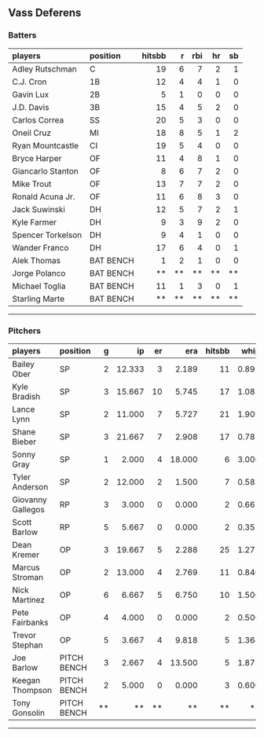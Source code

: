 ## Vass Deferens

### Batters

 
|players           |position  | hitsbb|  r| rbi| hr| sb| 
|:-----------------|:---------|------:|--:|---:|--:|--:| 
|Adley Rutschman   |C         |     19|  6|   7|  2|  1| 
|C.J. Cron         |1B        |     12|  4|   4|  1|  0| 
|Gavin Lux         |2B        |      5|  1|   0|  0|  0| 
|J.D. Davis        |3B        |     15|  4|   5|  2|  0| 
|Carlos Correa     |SS        |     20|  5|   3|  0|  0| 
|Oneil Cruz        |MI        |     18|  8|   5|  1|  2| 
|Ryan Mountcastle  |CI        |     19|  5|   4|  0|  0| 
|Bryce Harper      |OF        |     11|  4|   8|  1|  0| 
|Giancarlo Stanton |OF        |      8|  6|   7|  2|  0| 
|Mike Trout        |OF        |     13|  7|   7|  2|  0| 
|Ronald Acuna Jr.  |OF        |     11|  6|   8|  3|  0| 
|Jack Suwinski     |DH        |     12|  5|   7|  2|  1| 
|Kyle Farmer       |DH        |      9|  3|   9|  2|  0| 
|Spencer Torkelson |DH        |      9|  4|   1|  0|  0| 
|Wander Franco     |DH        |     17|  6|   4|  0|  1| 
|Alek Thomas       |BAT BENCH |      1|  2|   1|  0|  0| 
|Jorge Polanco     |BAT BENCH |     **| **|  **| **| **| 
|Michael Toglia    |BAT BENCH |     11|  1|   3|  0|  1| 
|Starling Marte    |BAT BENCH |     **| **|  **| **| **| 


* * *

### Pitchers

 
|players           |position    |  g|     ip| er|    era| hitsbb|  whip| so|  w| sv| 
|:-----------------|:-----------|--:|------:|--:|------:|------:|-----:|--:|--:|--:| 
|Bailey Ober       |SP          |  2| 12.333|  3|  2.189|     11| 0.892| 13|  1|  0| 
|Kyle Bradish      |SP          |  3| 15.667| 10|  5.745|     17| 1.085| 16|  1|  0| 
|Lance Lynn        |SP          |  2| 11.000|  7|  5.727|     21| 1.909|  6|  0|  0| 
|Shane Bieber      |SP          |  3| 21.667|  7|  2.908|     17| 0.785| 17|  2|  0| 
|Sonny Gray        |SP          |  1|  2.000|  4| 18.000|      6| 3.000|  1|  0|  0| 
|Tyler Anderson    |SP          |  2| 12.000|  2|  1.500|      7| 0.583|  9|  0|  0| 
|Giovanny Gallegos |RP          |  3|  3.000|  0|  0.000|      2| 0.667|  6|  0|  1| 
|Scott Barlow      |RP          |  5|  5.667|  0|  0.000|      2| 0.353|  7|  0|  3| 
|Dean Kremer       |OP          |  3| 19.667|  5|  2.288|     25| 1.271| 11|  1|  0| 
|Marcus Stroman    |OP          |  2| 13.000|  4|  2.769|     11| 0.846| 13|  1|  0| 
|Nick Martinez     |OP          |  6|  6.667|  5|  6.750|     10| 1.500|  5|  0|  0| 
|Pete Fairbanks    |OP          |  4|  4.000|  0|  0.000|      2| 0.500|  8|  0|  1| 
|Trevor Stephan    |OP          |  5|  3.667|  4|  9.818|      5| 1.364|  5|  0|  0| 
|Joe Barlow        |PITCH BENCH |  3|  2.667|  4| 13.500|      5| 1.875|  3|  0|  0| 
|Keegan Thompson   |PITCH BENCH |  2|  5.000|  0|  0.000|      3| 0.600|  9|  1|  0| 
|Tony Gonsolin     |PITCH BENCH | **|     **| **|     **|     **|    **| **| **| **| 


* * *



